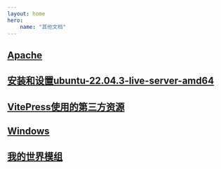 ```yaml
---
layout: home
hero:
    name: "其他文档"
---
```


## [Apache](./Apache/Apache.md)

## [安装和设置ubuntu-22.04.3-live-server-amd64](./Linux/安装和设置ubuntu-22.04.3-live-server-amd64.md)

## [VitePress使用的第三方资源](./VitePress/VitePress.md)

## [Windows](./Windows/Windows.md)

## [我的世界模组](./我的世界模组/我的世界模组.md)